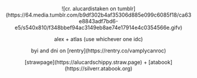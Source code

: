 <p align="center">
  ![cr. alucardistaken on tumblr](https://64.media.tumblr.com/b9df302b4af35306d885e099c6085f18/ca63e8843adf7bd6-e5/s540x810/f348bbef94ac3149eb8ae74e17914e4c0354566e.gifv)




<p align="center">
  alex + atlas (use whichever one idc)

<p align="center">
  ‎byi and dni on [rentry](https://rentry.co/vamplycanroc)

<p align="center">
  [strawpage](https://alucardschippy.straw.page) + [atabook](https://silverr.atabook.org)
